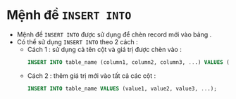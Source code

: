 # Mệnh đề `INSERT INTO`
- Mệnh đề `INSERT INTO` được sử dụng để chèn record mới vào bảng .
- Có thể sử dụng `INSERT INTO` theo 2 cách :
    - Cách 1 : sử dụng cả tên cột và giá trị được chèn vào :
        ```sql
        INSERT INTO table_name (column1, column2, column3, ...) VALUES (value1, value2, value3, ...);
        ```
    - Cách 2 : thêm giá trị mới vào tất cả các cột :
        ```sql
        INSERT INTO table_name VALUES (value1, value2, value3, ...);
        ```